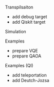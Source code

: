 Transpilsaiton
- add debug target
- add Qiskit target

Simulation

Examples
- prepare VQE
- prepare QAOA

Examples (QI)
- add teleportation
- add Deutch-Jozsa
